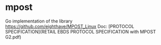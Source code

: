 # mpost

Go implementation of the library https://github.com/eighthave/MPOST_Linux
Doc: [PROTOCOL SPECIFICATION](RETAIL EBDS PROTOCOL SPECIFICATION with MPOST G2.pdf)